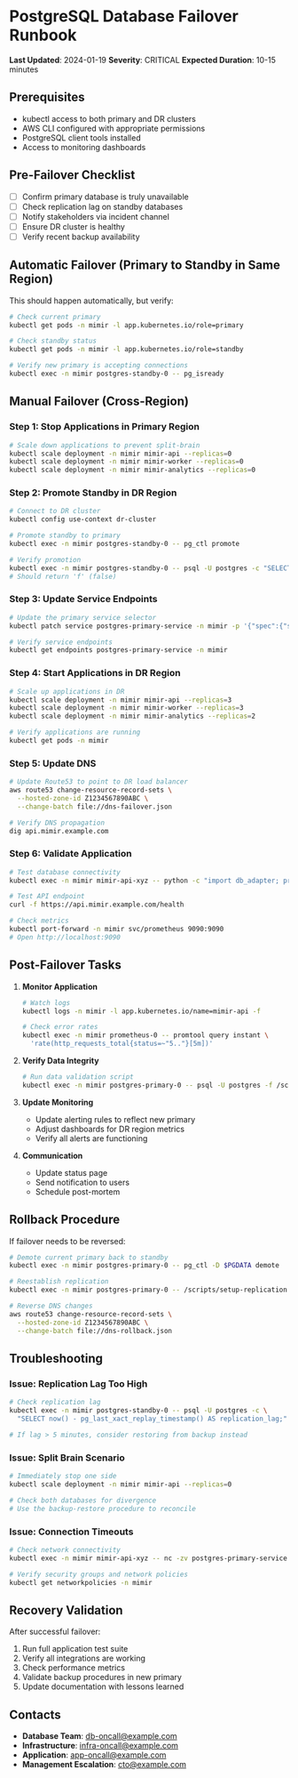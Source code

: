 # PostgreSQL Database Failover Runbook

**Last Updated**: 2024-01-19
**Severity**: CRITICAL
**Expected Duration**: 10-15 minutes

## Prerequisites

- kubectl access to both primary and DR clusters
- AWS CLI configured with appropriate permissions
- PostgreSQL client tools installed
- Access to monitoring dashboards

## Pre-Failover Checklist

- [ ] Confirm primary database is truly unavailable
- [ ] Check replication lag on standby databases
- [ ] Notify stakeholders via incident channel
- [ ] Ensure DR cluster is healthy
- [ ] Verify recent backup availability

## Automatic Failover (Primary to Standby in Same Region)

This should happen automatically, but verify:

```bash
# Check current primary
kubectl get pods -n mimir -l app.kubernetes.io/role=primary

# Check standby status
kubectl get pods -n mimir -l app.kubernetes.io/role=standby

# Verify new primary is accepting connections
kubectl exec -n mimir postgres-standby-0 -- pg_isready
```

## Manual Failover (Cross-Region)

### Step 1: Stop Applications in Primary Region

```bash
# Scale down applications to prevent split-brain
kubectl scale deployment -n mimir mimir-api --replicas=0
kubectl scale deployment -n mimir mimir-worker --replicas=0
kubectl scale deployment -n mimir mimir-analytics --replicas=0
```

### Step 2: Promote Standby in DR Region

```bash
# Connect to DR cluster
kubectl config use-context dr-cluster

# Promote standby to primary
kubectl exec -n mimir postgres-standby-0 -- pg_ctl promote

# Verify promotion
kubectl exec -n mimir postgres-standby-0 -- psql -U postgres -c "SELECT pg_is_in_recovery();"
# Should return 'f' (false)
```

### Step 3: Update Service Endpoints

```bash
# Update the primary service selector
kubectl patch service postgres-primary-service -n mimir -p '{"spec":{"selector":{"app.kubernetes.io/role":"standby"}}}'

# Verify service endpoints
kubectl get endpoints postgres-primary-service -n mimir
```

### Step 4: Start Applications in DR Region

```bash
# Scale up applications in DR
kubectl scale deployment -n mimir mimir-api --replicas=3
kubectl scale deployment -n mimir mimir-worker --replicas=3
kubectl scale deployment -n mimir mimir-analytics --replicas=2

# Verify applications are running
kubectl get pods -n mimir
```

### Step 5: Update DNS

```bash
# Update Route53 to point to DR load balancer
aws route53 change-resource-record-sets \
  --hosted-zone-id Z1234567890ABC \
  --change-batch file://dns-failover.json

# Verify DNS propagation
dig api.mimir.example.com
```

### Step 6: Validate Application

```bash
# Test database connectivity
kubectl exec -n mimir mimir-api-xyz -- python -c "import db_adapter; print(db_adapter.test_connection())"

# Test API endpoint
curl -f https://api.mimir.example.com/health

# Check metrics
kubectl port-forward -n mimir svc/prometheus 9090:9090
# Open http://localhost:9090
```

## Post-Failover Tasks

1. **Monitor Application**
   ```bash
   # Watch logs
   kubectl logs -n mimir -l app.kubernetes.io/name=mimir-api -f
   
   # Check error rates
   kubectl exec -n mimir prometheus-0 -- promtool query instant \
     'rate(http_requests_total{status=~"5.."}[5m])'
   ```

2. **Verify Data Integrity**
   ```bash
   # Run data validation script
   kubectl exec -n mimir postgres-primary-0 -- psql -U postgres -f /scripts/validate-data.sql
   ```

3. **Update Monitoring**
   - Update alerting rules to reflect new primary
   - Adjust dashboards for DR region metrics
   - Verify all alerts are functioning

4. **Communication**
   - Update status page
   - Send notification to users
   - Schedule post-mortem

## Rollback Procedure

If failover needs to be reversed:

```bash
# Demote current primary back to standby
kubectl exec -n mimir postgres-primary-0 -- pg_ctl -D $PGDATA demote

# Reestablish replication
kubectl exec -n mimir postgres-primary-0 -- /scripts/setup-replication.sh

# Reverse DNS changes
aws route53 change-resource-record-sets \
  --hosted-zone-id Z1234567890ABC \
  --change-batch file://dns-rollback.json
```

## Troubleshooting

### Issue: Replication Lag Too High
```bash
# Check replication lag
kubectl exec -n mimir postgres-standby-0 -- psql -U postgres -c \
  "SELECT now() - pg_last_xact_replay_timestamp() AS replication_lag;"

# If lag > 5 minutes, consider restoring from backup instead
```

### Issue: Split Brain Scenario
```bash
# Immediately stop one side
kubectl scale deployment -n mimir mimir-api --replicas=0

# Check both databases for divergence
# Use the backup-restore procedure to reconcile
```

### Issue: Connection Timeouts
```bash
# Check network connectivity
kubectl exec -n mimir mimir-api-xyz -- nc -zv postgres-primary-service 5432

# Verify security groups and network policies
kubectl get networkpolicies -n mimir
```

## Recovery Validation

After successful failover:

1. Run full application test suite
2. Verify all integrations are working
3. Check performance metrics
4. Validate backup procedures in new primary
5. Update documentation with lessons learned

## Contacts

- **Database Team**: db-oncall@example.com
- **Infrastructure**: infra-oncall@example.com
- **Application**: app-oncall@example.com
- **Management Escalation**: cto@example.com